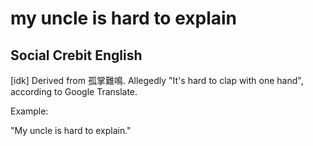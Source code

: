 # my uncle is hard to explain
## Social Crebit English
 [idk] Derived from 孤掌難鳴. Allegedly "It's hard to clap with one hand", according to Google Translate.

Example:

"My uncle is hard to explain."








